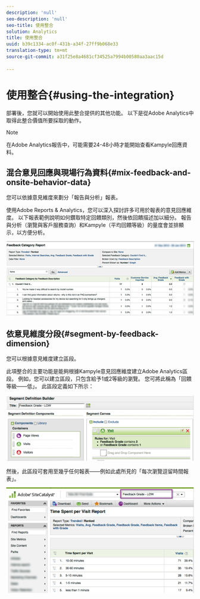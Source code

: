 ```yaml
---
description: 'null'
seo-description: 'null'
seo-title: 使用整合
solution: Analytics
title: 使用整合
uuid: b39c1334-ac0f-431b-a34f-27ff9b068e33
translation-type: tm+mt
source-git-commit: a31f25e8a4681cf34525a7994b00580aa3aac15d

---
```



# 使用整合{#using-the-integration}

部署後，您就可以開始使用此整合提供的其他功能。 以下是從Adobe Analytics中取得此整合價值所要採取的動作。

>[!NOTE]
>
>在Adobe Analytics報告中，可能需要24-48小時才能開始查看Kampyle回應資料。

## 混合意見回應與現場行為資料{#mix-feedback-and-onsite-behavior-data}

您可以依據意見維度來劃分「報告與分析」報表。

使用Adobe Reports &amp; Analytics，您可以深入探討許多可用於報表的意見回應維度。 以下報表範例說明如何鑽取特定回饋類別，然後依回饋描述加以細分。 報告與分析（瀏覽與客戶服務查詢）和Kampyle（平均回饋等級）的量度會並排顯示，以方便分析。

![](assets/feedback_category_report.png)

## 依意見維度分段{#segment-by-feedback-dimension}

您可以根據意見維度建立區段。

此項整合的主要功能是能夠根據Kampyle意見回應維度建立Adobe Analytics區段。 例如，您可以建立區段，只包含給予1或2等級的瀏覽。 您可將此稱為「回饋等級——低」。 此區段定義如下所示：

![](assets/segment_feedback.png)

然後，此區段可套用至幾乎任何報表——例如此處所見的「每次瀏覽逗留時間報表」。

![](assets/time_spent_per_visit.png)